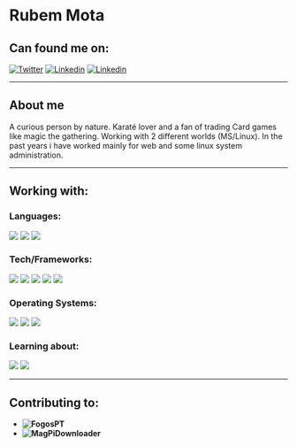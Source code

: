 # Rubem Mota

## Can found me on:
[![Twitter](https://img.shields.io/badge/twitter-gray?logo=twitter&style=for-the-badge)](https://twitter.com/rubemlrm)
[![Linkedin](https://img.shields.io/badge/linked-gray?logo=linkedin&style=for-the-badge)](https://www.linkedin.com/in/rubemlrm)
[![Linkedin](https://img.shields.io/badge/gmail-gray?logo=gmail&style=for-the-badge)](mailto:rubemmota89@gmail.com)

---

## About me

A curious person by nature. Karaté lover and a fan of trading Card games like magic the gathering. Working with 2 different worlds (MS/Linux). In the past years i have worked mainly for web and some linux system administration.

---
## Working with:

### Languages:
![](https://img.shields.io/badge/php-gray?color=grey&logo=php&style=for-the-badge) ![](https://img.shields.io/badge/javascript-gray?color=grey&logo=Javascript&style=for-the-badge) ![](https://img.shields.io/badge/C%23-gray?color=grey&logo=c-sharp&style=for-the-badge)

### Tech/Frameworks:

![](https://img.shields.io/badge/WCF-gray?color=grey&logo=.Net&style=for-the-badge) ![](https://img.shields.io/badge/Laravel-gray?color=grey&logo=Laravel&style=for-the-badge) ![](https://img.shields.io/badge/Vuejs-gray?color=grey&logo=Vue.js&style=for-the-badge) ![](https://img.shields.io/badge/MariaDB-gray?color=grey&logo=mariadb&style=for-the-badge) ![](https://img.shields.io/badge/MSSql-gray?color=grey&logo=Microsoft-SQL-Server&style=for-the-badge)

### Operating Systems:

![](https://img.shields.io/badge/CentOS-gray?color=grey&logo=CentOS&style=for-the-badge) ![](https://img.shields.io/badge/Debian-gray?color=grey&logo=Debian&style=for-the-badge) ![](https://img.shields.io/badge/Windows%20Server-gray?color=grey&logo=Microsoft&style=for-the-badge)  

### Learning about: 
![](https://img.shields.io/badge/Ansible-gray?color=grey&logo=ansible&style=for-the-badge) ![](https://img.shields.io/badge/GithubActions-gray?color=grey&logo=github-actions&style=for-the-badge)


---
## Contributing to:

- **![FogosPT](https://github.com/FogosPT/fogospt)** 
- **![MagPiDownloader](https://github.com/joergi/MagPiDownloader)**
